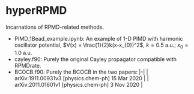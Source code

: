 # hyperRPMD
Incarnations of RPMD-related methods.

* PIMD_1Bead_example.ipynb: An example of 1-D PIMD with harmonic oscillator potential, $V(x) = \frac{1}{2}k(x-x_{0})^2$, $k = 0.5$ a.u.; $x_{0} = 1.0$ a.u.
* cayley.f90: Purely the original Cayley propagator compatible with RPMDrate.
* BCOCB.f90: Purely the BCOCB in the two papers: 
|-|
| arXiv:1911.00931v3 [physics.chem-ph] 15 Mar 2020 |
| arXiv:2011.01601v1 [physics.chem-ph] 3 Nov 2020 |
